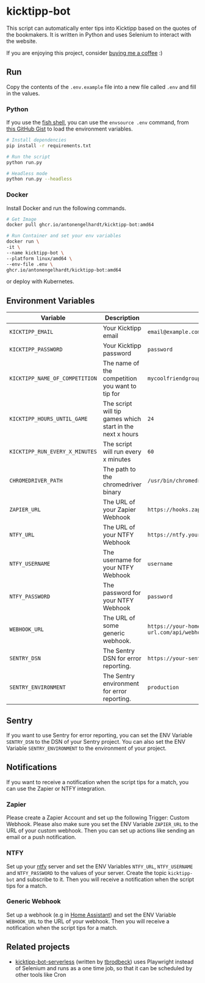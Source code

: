 # kicktipp-bot

This script can automatically enter tips into Kicktipp based on the quotes of the bookmakers. It is written in Python and uses Selenium to interact with the website.

If you are enjoying this project, consider [buying me a coffee](https://buymeacoffee.com/antonengelhardt) :)

## Run

Copy the contents of the `.env.example` file into a new file called `.env` and fill in the values.

### Python

If you use the [fish shell](https://fishshell.com/), you can use the `envsource .env` command, from [this GitHub Gist](https://gist.github.com/nikoheikkila/dd4357a178c8679411566ba2ca280fcc) to load the environment variables.

```bash
# Install dependencies
pip install -r requirements.txt

# Run the script
python run.py

# Headless mode
python run.py --headless
```

### Docker

Install Docker and run the following commands.

```bash
# Get Image
docker pull ghcr.io/antonengelhardt/kicktipp-bot:amd64

# Run Container and set your env variables
docker run \
-it \
--name kicktipp-bot \
--platform linux/amd64 \
--env-file .env \
ghcr.io/antonengelhardt/kicktipp-bot:amd64
```

or deploy with Kubernetes.

## Environment Variables

| Variable                       | Description                                               | Example                                                           | Required |
| ------------------------------ | --------------------------------------------------------- | ----------------------------------------------------------------- | -------- |
| `KICKTIPP_EMAIL`               | Your Kicktipp email                                       | `email@example.com`                                               | Yes      |
| `KICKTIPP_PASSWORD`            | Your Kicktipp password                                    | `password`                                                        | Yes      |
| `KICKTIPP_NAME_OF_COMPETITION` | The name of the competition you want to tip for           | `mycoolfriendgroup`                                               | Yes      |
| `KICKTIPP_HOURS_UNTIL_GAME`    | The script will tip games which start in the next x hours | `24`                                                              | No       |
| `KICKTIPP_RUN_EVERY_X_MINUTES` | The script will run every x minutes                       | `60`                                                              | No       |
| `CHROMEDRIVER_PATH`            | The path to the chromedriver binary                       | `/usr/bin/chromedriver`                                           | No       |
| `ZAPIER_URL`                   | The URL of your Zapier Webhook                            | `https://hooks.zapier.com/hooks/catch/123456/abcdef/`             | No       |
| `NTFY_URL`                     | The URL of your NTFY Webhook                              | `https://ntfy.your-domain.com`                                    | No       |
| `NTFY_USERNAME`                | The username for your NTFY Webhook                        | `username`                                                        | No       |
| `NTFY_PASSWORD`                | The password for your NTFY Webhook                        | `password`                                                        | No       |
| `WEBHOOK_URL`                  | The URL of some generic webhook.                          | `https://your-home-assistant-url.com/api/webhook/your-webhook-id` | No       |
| `SENTRY_DSN`                   | The Sentry DSN for error reporting.                       | `https://your-sentry-dsn.com`                                     | No       |
| `SENTRY_ENVIRONMENT`           | The Sentry environment for error reporting.               | `production`                                                      | No       |

## Sentry

If you want to use Sentry for error reporting, you can set the ENV Variable `SENTRY_DSN` to the DSN of your Sentry project. You can also set the ENV Variable `SENTRY_ENVIRONMENT` to the environment of your project.

## Notifications

If you want to receive a notification when the script tips for a match, you can use the Zapier or NTFY integration.

### Zapier

Please create a Zapier Account and set up the following Trigger: Custom Webhook. Please also make sure you set the ENV Variable `ZAPIER_URL` to the URL of your custom webhook. Then you can set up actions like sending an email or a push notification.

### NTFY

Set up your [ntfy](https://github.com/binwiederhier/ntfy?tab=readme-ov-file) server and set the ENV Variables `NTFY_URL`, `NTFY_USERNAME` and `NTFY_PASSWORD` to the values of your server. Create the topic `kicktipp-bot` and subscribe to it. Then you will receive a notification when the script tips for a match.

### Generic Webhook

Set up a webhook (e.g in [Home Assistant](https://www.home-assistant.io/integrations/webhook/)) and set the ENV Variable `WEBHOOK_URL` to the URL of your webhook. Then you will receive a notification when the script tips for a match.

## Related projects

- [kicktipp-bot-serverless](https://github.com/tbrodbeck/kicktipp-bot-serverless) (written by [tbrodbeck](https://github.com/tbrodbeck)) uses Playwright instead of Selenium and runs as a one time job, so that it can be scheduled by other tools like Cron
